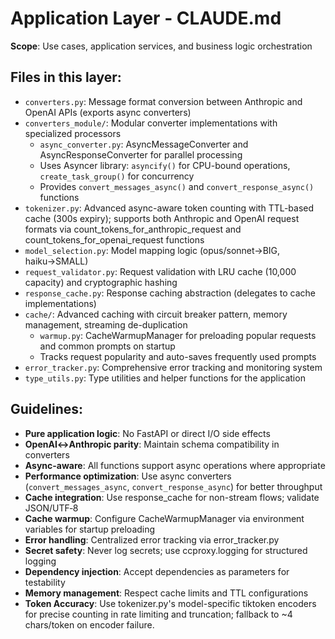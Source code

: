 # Application Layer - CLAUDE.md

**Scope**: Use cases, application services, and business logic orchestration

## Files in this layer:
- `converters.py`: Message format conversion between Anthropic and OpenAI APIs (exports async converters)
- `converters_module/`: Modular converter implementations with specialized processors
  - `async_converter.py`: AsyncMessageConverter and AsyncResponseConverter for parallel processing
  - Uses Asyncer library: `asyncify()` for CPU-bound operations, `create_task_group()` for concurrency
  - Provides `convert_messages_async()` and `convert_response_async()` functions
- `tokenizer.py`: Advanced async-aware token counting with TTL-based cache (300s expiry); supports both Anthropic and OpenAI request formats via count_tokens_for_anthropic_request and count_tokens_for_openai_request functions
- `model_selection.py`: Model mapping logic (opus/sonnet→BIG, haiku→SMALL)
- `request_validator.py`: Request validation with LRU cache (10,000 capacity) and cryptographic hashing
- `response_cache.py`: Response caching abstraction (delegates to cache implementations)
- `cache/`: Advanced caching with circuit breaker pattern, memory management, streaming de-duplication
  - `warmup.py`: CacheWarmupManager for preloading popular requests and common prompts on startup
  - Tracks request popularity and auto-saves frequently used prompts
- `error_tracker.py`: Comprehensive error tracking and monitoring system
- `type_utils.py`: Type utilities and helper functions for the application

## Guidelines:
- **Pure application logic**: No FastAPI or direct I/O side effects
- **OpenAI↔Anthropic parity**: Maintain schema compatibility in converters
- **Async-aware**: All functions support async operations where appropriate
- **Performance optimization**: Use async converters (`convert_messages_async`, `convert_response_async`) for better throughput
- **Cache integration**: Use response_cache for non-stream flows; validate JSON/UTF‑8
- **Cache warmup**: Configure CacheWarmupManager via environment variables for startup preloading
- **Error handling**: Centralized error tracking via error_tracker.py
- **Secret safety**: Never log secrets; use ccproxy.logging for structured logging
- **Dependency injection**: Accept dependencies as parameters for testability
- **Memory management**: Respect cache limits and TTL configurations
- **Token Accuracy**: Use tokenizer.py's model-specific tiktoken encoders for precise counting in rate limiting and truncation; fallback to ~4 chars/token on encoder failure.
